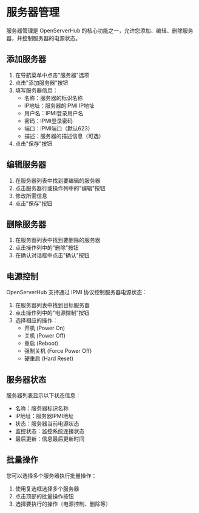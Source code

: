 # 服务器管理

服务器管理是 OpenServerHub 的核心功能之一，允许您添加、编辑、删除服务器，并控制服务器的电源状态。

## 添加服务器

1. 在导航菜单中点击"服务器"选项
2. 点击"添加服务器"按钮
3. 填写服务器信息：
   - 名称：服务器的标识名称
   - IP地址：服务器的IPMI IP地址
   - 用户名：IPMI登录用户名
   - 密码：IPMI登录密码
   - 端口：IPMI端口（默认623）
   - 描述：服务器的描述信息（可选）
4. 点击"保存"按钮

## 编辑服务器

1. 在服务器列表中找到要编辑的服务器
2. 点击服务器行或操作列中的"编辑"按钮
3. 修改所需信息
4. 点击"保存"按钮

## 删除服务器

1. 在服务器列表中找到要删除的服务器
2. 点击操作列中的"删除"按钮
3. 在确认对话框中点击"确认"按钮

## 电源控制

OpenServerHub 支持通过 IPMI 协议控制服务器电源状态：

1. 在服务器列表中找到目标服务器
2. 点击操作列中的"电源控制"按钮
3. 选择相应的操作：
   - 开机 (Power On)
   - 关机 (Power Off)
   - 重启 (Reboot)
   - 强制关机 (Force Power Off)
   - 硬重启 (Hard Reset)

## 服务器状态

服务器列表显示以下状态信息：
- 名称：服务器标识名称
- IP地址：服务器IPMI地址
- 状态：服务器当前电源状态
- 监控状态：监控系统连接状态
- 最后更新：信息最后更新时间

## 批量操作

您可以选择多个服务器执行批量操作：
1. 使用复选框选择多个服务器
2. 点击顶部的批量操作按钮
3. 选择要执行的操作（电源控制、删除等）